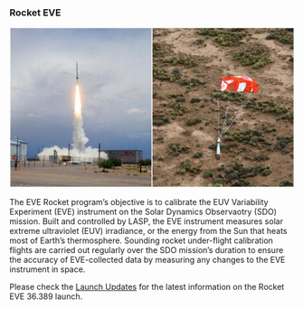 ### Rocket EVE

![Rocket-image](img/rocket_image.jpg)

The EVE Rocket program’s objective is to calibrate the EUV Variability Experiment (EVE) instrument on the Solar Dynamics Observaotry (SDO) mission. Built and controlled by LASP, the EVE instrument measures solar extreme ultraviolet (EUV) irradiance, or the energy from the Sun that heats most of Earth’s thermosphere. Sounding rocket under-flight calibration flights are carried out regularly over the SDO mission’s duration to ensure the accuracy of EVE-collected data by measuring any changes to the EVE instrument in space. 

Please check the [Launch Updates](index.md) for the latest information on the Rocket EVE 36.389 launch.